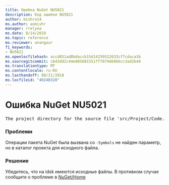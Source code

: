 ```yaml
---
title: Ошибка NuGet NU5021
description: Код ошибки NU5021
author: mishra14
ms.author: anmishr
manager: rrelyea
ms.date: 8/14/2018
ms.topic: reference
ms.reviewer: anangaur
f1_keywords:
- NU5021
ms.openlocfilehash: accd851ad8bdaccb15d14259522633cf7cdaca3b
ms.sourcegitcommit: c643dd2c44e085601551ff7079d696bcc3ad2b49
ms.translationtype: MT
ms.contentlocale: ru-RU
ms.lasthandoff: 08/21/2018
ms.locfileid: "40248328"
---
```

# <a name="nuget-error-nu5021"></a>Ошибка NuGet NU5021
<pre>The project directory for the source file 'src/Project/Code.cs' could not be found.</pre>

### <a name="issue"></a>Проблеми

Операции пакета NuGet была вызвана со `-Symbols` не найден параметр, но в каталог проекта для исходного файла.


### <a name="solution"></a>Решение

Убедитесь, что на idsk имеются исходные файлы. В противном случае сообщите о проблеме в [NuGet/Home](https://github.com/NuGet/Home/issues)

